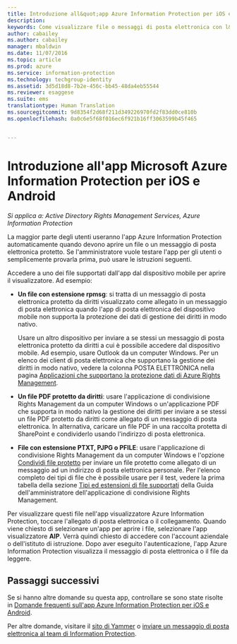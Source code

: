 ```yaml
---
title: Introduzione all&quot;app Azure Information Protection per iOS e Android | Azure Information Protection
description: 
keywords: Come visualizzare file o messaggi di posta elettronica con l&quot;app Azure Information Protection per iOS e Android
author: cabailey
ms.author: cabailey
manager: mbaldwin
ms.date: 11/07/2016
ms.topic: article
ms.prod: azure
ms.service: information-protection
ms.technology: techgroup-identity
ms.assetid: 3d5d18d8-7b2e-456c-bb45-48da4eb55544
ms.reviewer: esaggese
ms.suite: ems
translationtype: Human Translation
ms.sourcegitcommit: 9d8354f2d68f211d349226970fd2f83dd0ce810b
ms.openlocfilehash: 0a0c6e5f68f016ec6f921b16ff3063599b45f465


---
```


# <a name="get-started-with-the-microsoft-azure-information-protection-app-for-ios-and-android"></a>Introduzione all'app Microsoft Azure Information Protection per iOS e Android

*Si applica a: Active Directory Rights Management Services, Azure Information Protection*

La maggior parte degli utenti useranno l'app Azure Information Protection automaticamente quando devono aprire un file o un messaggio di posta elettronica protetto. Se l'amministratore vuole testare l'app per gli utenti o semplicemente provarla prima, può usare le istruzioni seguenti.

Accedere a uno dei file supportati dall'app dal dispositivo mobile per aprire il visualizzatore. Ad esempio:

- **Un file con estensione rpmsg**: si tratta di un messaggio di posta elettronica protetto da diritti visualizzato come allegato in un messaggio di posta elettronica quando l'app di posta elettronica del dispositivo mobile non supporta la protezione dei dati di gestione dei diritti in modo nativo. 
    
    Usare un altro dispositivo per inviare a se stessi un messaggio di posta elettronica protetto da diritti a cui è possibile accedere dal dispositivo mobile. Ad esempio, usare Outlook da un computer Windows. Per un elenco dei client di posta elettronica che supportano la gestione dei diritti in modo nativo, vedere la colonna POSTA ELETTRONICA nella pagina [Applicazioni che supportano la protezione dati di Azure Rights Management](../get-started/requirements-applications.md).

- **Un file PDF protetto da diritti**: usare l'applicazione di condivisione Rights Management da un computer Windows o un'applicazione PDF che supporta in modo nativo la gestione dei diritti per inviare a se stessi un file PDF protetto da diritti come allegato di un messaggio di posta elettronica. In alternativa, caricare un file PDF in una raccolta protetta di SharePoint e condividerlo usando l'indirizzo di posta elettronica.

- **File con estensione PTXT, PJPG o PFILE**: usare l'applicazione di condivisione Rights Management da un computer Windows e l'opzione [Condividi file protetto](sharing-app-protect-by-email.md) per inviare un file protetto come allegato di un messaggio ad un indirizzo di posta elettronica personale. Per l'elenco completo dei tipi di file che è possibile usare per il test, vedere la prima tabella della sezione [Tipi ed estensioni di file supportati](sharing-app-admin-guide-technical.md#supported-file-types-and-file-name-extensions) della Guida dell'amministratore dell'applicazione di condivisione Rights Management. 

Per visualizzare questi file nell'app visualizzatore Azure Information Protection, toccare l'allegato di posta elettronica o il collegamento. Quando viene chiesto di selezionare un'app per aprire i file, selezionare l'app visualizzatore **AIP**. Verrà quindi chiesto di accedere con l'account aziendale o dell'istituto di istruzione. Dopo aver eseguito l'autenticazione, l'app Azure Information Protection visualizza il messaggio di posta elettronica o il file da leggere.

## <a name="next-steps"></a>Passaggi successivi

Se si hanno altre domande su questa app, controllare se sono state risolte in [Domande frequenti sull'app Azure Information Protection per iOS e Android](mobile-app-faq.md). 

Per altre domande, visitare il [sito di Yammer](https://www.yammer.com/AskIPTeam) o [inviare un messaggio di posta elettronica al team di Information Protection](mailto:askIPteam@microsoft.com?subject=Question%20about%20Azure%20Information%20Protection%20app).



<!--HONumber=Nov16_HO2-->


